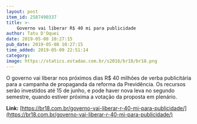 ```yaml
---
layout: post
item_id: 2587490337
title: >-
    Governo vai liberar R$ 40 mi para publicidade
author: Tatu D'Oquei
date: 2019-05-08 10:27:15
pub_date: 2019-05-08 10:27:15
time_added: 2019-05-09 22:51:14
category: 
image: https://statics.estadao.com.br/s2016/br18/br18.png
---
```


O governo vai liberar nos próximos dias R$ 40 milhões de verba publicitária para a campanha de propaganda da reforma da Previdência. Os recursos serão investidos até 15 de junho, e pode haver nova leva no segundo semestre, quando estiver próxima a votação da proposta em plenário.

**Link:** [https://br18.com.br/governo-vai-liberar-r-40-mi-para-publicidade/](https://br18.com.br/governo-vai-liberar-r-40-mi-para-publicidade/)

